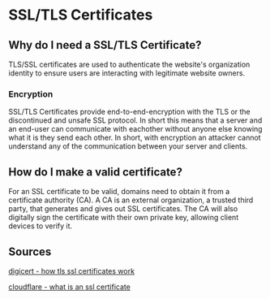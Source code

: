# SSL/TLS Certificates


## Why do I need a SSL/TLS Certificate?

TLS/SSL certificates are used to authenticate the website's organization identity to ensure users are interacting with legitimate website owners.

### Encryption

SSL/TLS Certificates provide end-to-end-encryption with the TLS or the discontinued and unsafe SSL protocol.
In short this means that a server and an end-user can communicate with eachother without anyone else knowing what it is they send each other.
In short, with encryption an attacker cannot understand any of the communication between your server and clients.


## How do I make a valid certificate?

For an SSL certificate to be valid, domains need to obtain it from a certificate authority (CA). A CA is an external organization, a trusted third party, that generates and gives out SSL certificates. The CA will also digitally sign the certificate with their own private key, allowing client devices to verify it.


## Sources

[digicert - how tls ssl certificates work](https://www.digicert.com/how-tls-ssl-certificates-work#:~:text=TLS%2FSSL%20certificates%20are%20used,interacting%20with%20legitimate%20website%20owners.)

[cloudflare - what is an ssl certificate](https://www.cloudflare.com/learning/ssl/what-is-an-ssl-certificate/#:~:text=For%20an%20SSL%20certificate%20to,client%20devices%20to%20verify%20it.)
